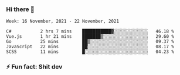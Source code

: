 ### Hi there 👋
<!--START_SECTION:waka-->
```text
Week: 16 November, 2021 - 22 November, 2021

C#           2 hrs 7 mins    ███████████▓░░░░░░░░░░░░░   46.18 % 
Vue.js       1 hr 21 mins    ███████▒░░░░░░░░░░░░░░░░░   29.60 % 
Go           25 mins         ██▒░░░░░░░░░░░░░░░░░░░░░░   09.37 % 
JavaScript   22 mins         ██░░░░░░░░░░░░░░░░░░░░░░░   08.17 % 
SCSS         11 mins         █░░░░░░░░░░░░░░░░░░░░░░░░   04.23 % 
```
<!--END_SECTION:waka-->
<!--
**TG4LAaron/TG4LAaron** is a ✨ _special_ ✨ repository because its `README.md` (this file) appears on your GitHub profile.

Here are some ideas to get you started:

- 🔭 I’m currently working on ...
- 🌱 I’m currently learning ...
- 👯 I’m looking to collaborate on ...
- 🤔 I’m looking for help with ...
- 💬 Ask me about ...
- 📫 How to reach me: ...
- 😄 Pronouns: ...
- ⚡ Fun fact: ...
-->
### ⚡ Fun fact: Shit dev
